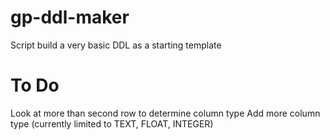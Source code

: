 # gp-ddl-maker

Script build a very basic DDL as a starting template

# To Do
Look at more than second row to determine column type
Add more column type (currently limited to TEXT, FLOAT, INTEGER)

